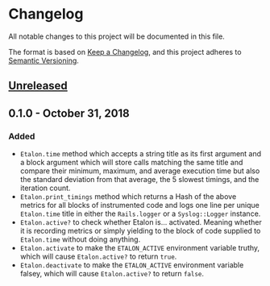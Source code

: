 # Changelog
All notable changes to this project will be documented in this file.

The format is based on [Keep a Changelog](https://keepachangelog.com/en/1.0.0/),
and this project adheres to [Semantic Versioning](https://semver.org/spec/v2.0.0.html).

## [Unreleased]

## 0.1.0 - October 31, 2018
### Added
- `Etalon.time` method which accepts a string title as its first argument
and a block argument which will store calls matching the same title and
compare their minimum, maximum, and average execution time but also the
standard deviation from that average, the 5 slowest timings, and the
iteration count.
- `Etalon.print_timings` method which returns a Hash of the above metrics
for all blocks of instrumented code and logs one line per unique `Etalon.time`
title in either the `Rails.logger` or a `Syslog::Logger` instance.
- `Etalon.active?` to check whether Etalon is... activated. Meaning whether it
is recording metrics or simply yielding to the block of code supplied to
`Etalon.time` without doing anything.
- `Etalon.activate` to make the `ETALON_ACTIVE` environment variable truthy,
which will cause `Etalon.active?` to return `true`.
- `Etalon.deactivate` to make the `ETALON_ACTIVE` environment variable falsey,
which will cause `Etalon.active?` to return `false`.


[Unreleased]: https://github.com/olivierlacan/keep-a-changelog/compare/v0.1.0...HEAD
